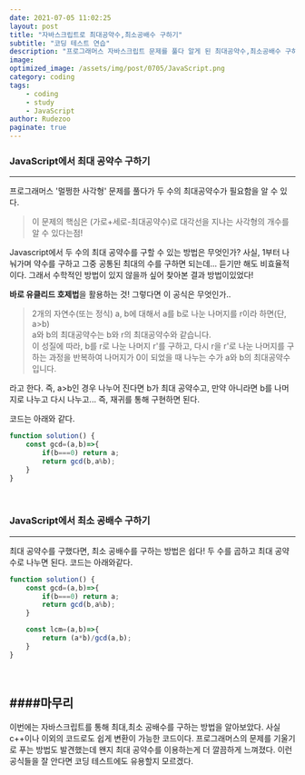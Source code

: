 ```yaml
---
date: 2021-07-05 11:02:25
layout: post
title: "자바스크립트로 최대공약수,최소공배수 구하기"
subtitle: "코딩 테스트 연습"
description: "프로그래머스 자바스크립트 문제를 풀다 알게 된 최대공약수,최소공배수 구하기!"
image:
optimized_image: /assets/img/post/0705/JavaScript.png
category: coding
tags:
    - coding
    - study
    - JavaScript
author: Rudezoo
paginate: true
---
```


### JavaScript에서 최대 공약수 구하기
---
프로그래머스 '멀쩡한 사각형' 문제를 풀다가 두 수의 최대공약수가 필요함을 알 수 있다.
> 이 문제의 핵심은 (가로+세로-최대공약수)로 대각선을 지나는 사각형의 개수를 알 수 있다는점!

Javascript에서 두 수의 최대 공약수를 구할 수 있는 방법은 무엇인가? 사실, 1부터 나눠가며 약수를 구하고 그중 공통된 최대의 수를 구하면 되는데... 듣기만 해도 비효율적이다. 그래서 수학적인 방법이 있지 않을까 싶어 찾아본 결과 방법이있었다!

**바로 유클리드 호제법**을 활용하는 것! 그렇다면 이 공식은 무엇인가..  


>2개의 자연수(또는 정식) a, b에 대해서 a를 b로 나눈 나머지를 r이라 하면(단, a>b)  
>a와 b의 최대공약수는 b와 r의 최대공약수와 같습니다.  
>이 성질에 따라, b를 r로 나눈 나머지 r'를 구하고,
다시 r을 r'로 나눈 나머지를 구하는 과정을 반복하여
>나머지가 0이 되었을 때 나누는 수가 a와 b의 최대공약수입니다.

라고 한다. 즉, a>b인 경우 나누어 진다면 b가 최대 공약수고, 만약 아니라면 b를 나머지로 나누고 다시 나누고... 즉, 재귀를 통해 구현하면 된다.

코드는 아래와 같다.

~~~JavaScript
function solution() {
    const gcd=(a,b)=>{
        if(b===0) return a;
        return gcd(b,a%b);
    }
}
~~~
</br>

### JavaScript에서 최소 공배수 구하기
---
최대 공약수를 구했다면, 최소 공배수를 구하는 방법은 쉽다! 두 수를 곱하고 최대 공약수로 나누면 된다. 코드는 아래와같다.

~~~JavaScript
function solution() {
    const gcd=(a,b)=>{
        if(b===0) return a;
        return gcd(b,a%b);
    }

    const lcm=(a,b)=>{
        return (a*b)/gcd(a,b);
    }
}
~~~

</br>

####마무리
---
이번에는 자바스크립트를 통해 최대,최소 공배수를 구하는 방법을 알아보았다. 사실 c++이나 이외의 코드로도 쉽게 변환이 가능한 코드이다. 프로그래머스의 문제를 기울기로 푸는 방법도 발견했는데 왠지 최대 공약수를 이용하는게 더 깔끔하게 느껴졌다. 이런 공식들을 잘 안다면 코딩 테스트에도 유용할지 모르겠다.